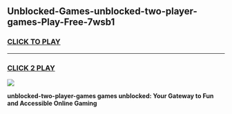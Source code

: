 
## Unblocked-Games-unblocked-two-player-games-Play-Free-7wsb1
<h3>
<a href="https://premium76.site?title=unblocked-two-player-games&ref=23A">CLICK TO PLAY</a></h3>
<hr>

<h3>
<a href="https://premium76.site?title=unblocked-two-player-games&ref=23A">CLICK 2 PLAY</a>
  
</h3>

<a href="https://premium76.site?title=unblocked-two-player-games&ref=23A"><img src="https://clearcache.store/games.png"></a>


**unblocked-two-player-games games unblocked: Your Gateway to Fun and Accessible Online Gaming**
